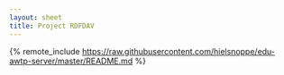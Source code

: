 ```yaml
---
layout: sheet
title: Project RDFDAV
---
```


{% remote_include https://raw.githubusercontent.com/hielsnoppe/edu-awtp-server/master/README.md %}
